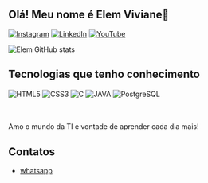 ## Olá! Meu nome é Elem Viviane👋
[![Instagram](https://img.shields.io/badge/Instagram-E4405F?style=for-the-badge&logo=instagram&logoColor=white)](https://www.instagram.com/elem.viviane/)
[![LinkedIn](https://img.shields.io/badge/LinkedIn-0077B5?style=for-the-badge&logo=linkedin&logoColor=white)](https://www.linkedin.com/in/elem-viviane-domingos-de-oliveira-451b4a267/)
[![YouTube](https://img.shields.io/badge/YouTube-FF0000?style=for-the-badge&logo=youtube&logoColor=white)](https://www.youtube.com/channel/UCepAw_ySUCPrpG2_EXwrWgg)


![Elem GitHub stats](https://github-readme-stats.vercel.app/api?username=ElemViviane&show_icons=true&theme=synthwave)

## Tecnologias que tenho conhecimento

<div style="display: inline block">
  <img align="center" alt="HTML5" src="https://img.shields.io/badge/HTML5-E34F26?style=for-the-badge&logo=html5&logoColor=white">
  <img align="center" alt="CSS3" src="https://img.shields.io/badge/CSS3-1572B6?style=for-the-badge&logo=css3&logoColor=white">
  <img align="center" alt="C" src="https://img.shields.io/badge/C-00599C?style=for-the-badge&logo=c&logoColor=white">
  <img align="center" alt="JAVA" src="https://img.shields.io/badge/Java-ED8B00?style=for-the-badge&logo=openjdk&logoColor=white">
  <img align="center" alt="PostgreSQL" src="https://img.shields.io/badge/PostgreSQL-316192?style=for-the-badge&logo=postgresql&logoColor=white">
</div><br/>

<br/>Amo o mundo da TI e vontade de aprender cada dia mais!

## Contatos
- [whatsapp](https://wa.me/+5562991240053)<br/>
